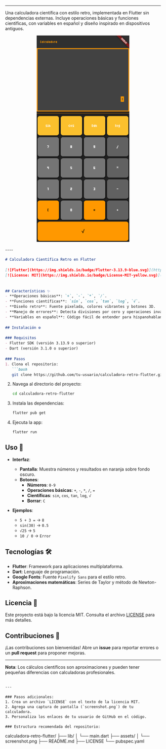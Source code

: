 
---
<a> Una calculadora científica con estilo retro, implementada en Flutter sin dependencias externas. Incluye operaciones básicas y funciones científicas, con variables en español y diseño inspirado en dispositivos antiguos.<a>

<p align="center">
  <img src="Screenshot 2025-03-11 at 19-01-44 Calculadora.png" alt="Captura de pantalla" width="300">
</p>
----

```markdown
# Calculadora Científica Retro en Flutter

[![Flutter](https://img.shields.io/badge/Flutter-3.13.9-blue.svg)](https://flutter.dev)
[![License: MIT](https://img.shields.io/badge/License-MIT-yellow.svg)](https://opensource.org/licenses/MIT)


## Características ✨
- **Operaciones básicas**: `+`, `-`, `*`, `/`.
- **Funciones científicas**: `sin`, `cos`, `tan`, `log`, `√`.
- **Diseño retro**: Fuente pixelada, colores vibrantes y botones 3D.
- **Manejo de errores**: Detecta divisiones por cero y operaciones inválidas.
- **Variables en español**: Código fácil de entender para hispanohablantes.

## Instalación ⚙️

### Requisitos
- Flutter SDK (versión 3.13.9 o superior)
- Dart (versión 3.1.0 o superior)

### Pasos
1. Clona el repositorio:
   ```bash
   git clone https://github.com/tu-usuario/calculadora-retro-flutter.git
   ```
2. Navega al directorio del proyecto:
   ```bash
   cd calculadora-retro-flutter
   ```
3. Instala las dependencias:
   ```bash
   flutter pub get
   ```
4. Ejecuta la app:
   ```bash
   flutter run
   ```

## Uso 🧮
- **Interfaz**:
  - **Pantalla**: Muestra números y resultados en naranja sobre fondo oscuro.
  - **Botones**:
    - **Números**: `0-9`
    - **Operaciones básicas**: `+`, `-`, `*`, `/`, `=`
    - **Científicas**: `sin`, `cos`, `tan`, `log`, `√`
    - **Borrar**: `C`

- **Ejemplos**:
  - `5 + 3 =` → `8`
  - `sin(30)` → `0.5`
  - `√25` → `5`
  - `10 / 0` → `Error`

## Tecnologías 🛠️
- **Flutter**: Framework para aplicaciones multiplataforma.
- **Dart**: Lenguaje de programación.
- **Google Fonts**: Fuente `Pixelify Sans` para el estilo retro.
- **Aproximaciones matemáticas**: Series de Taylor y método de Newton-Raphson.

## Licencia 📄
Este proyecto está bajo la licencia MIT. Consulta el archivo [LICENSE](LICENSE) para más detalles.

## Contribuciones 🤝
¡Las contribuciones son bienvenidas! Abre un **issue** para reportar errores o un **pull request** para proponer mejoras.

---

**Nota**: Los cálculos científicos son aproximaciones y pueden tener pequeñas diferencias con calculadoras profesionales.
```

---

### Pasos adicionales:
1. Crea un archivo `LICENSE` con el texto de la licencia MIT.
2. Agrega una captura de pantalla (`screenshot.png`) de tu calculadora.
3. Personaliza los enlaces de tu usuario de GitHub en el código.

### Estructura recomendada del repositorio:
```
calculadora-retro-flutter/
├── lib/
│   └── main.dart
├── assets/
│   └── screenshot.png
├── README.md
├── LICENSE
└── pubspec.yaml
```
